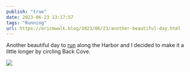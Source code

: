 ```yaml
---
publish: "true"
date: 2023-06-23 13:17:57
tags: "Running"
url: https://ericmwalk.blog/2023/06/23/another-beautiful-day.html
---
```


Another beautiful day to [run](https://strava.com/activities/9320301830) along the Harbor and I decided to make it a little longer by circling Back Cove.

![](https://ericmwalk.blog/uploads/2023/8336bc641b.jpg)